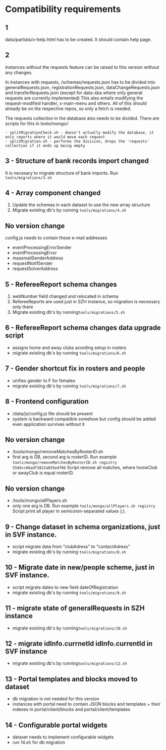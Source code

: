 # Compatibility requirements

## 1
data/partials/x-help.html has to be created. It should contain help page.

## 2
Instances without the requests feature can be raised to this version without any changes.

In instances with requests, /schemas/requests.json has to be divided into generalRequests.json, registrationRequests.json, dataChangeRequests.json and transferRequests.json (except for data-sba where only general requests are currently implemented)
This also entails modifying the request-modified handler, x-main-menu and others.
All of this should already be on the respective repos, so only a fetch is needed.

The requests collection in the database also needs to be divided. There are scripts for this in tools/mongo/:

	- splitMigrationCheck.sh - doesn't actually modify the database, it only reports where it would move each request
	- splitMigration.sh - performs the division, drops the 'requests' collection if it ends up being empty

## 3 - Structure of bank records import changed

It is necesary to migrate structure of bank imports. Run `tools/migrations/3.sh`

## 4 - Array component changed

1. Update the schemas in each dataset to use the new array structure
2. Migrate existing db's by running `tools/migrations/4.sh`

## No version change
config.js needs to contain these e-mail addresses
- eventProcessingErrorSender
- eventProcessingError
- massmailSenderAddress
- requestNotifSender
- requestSolverAddress

## 5 - RefereeReport schema changes

1. webNumber field changed and relocated in schema
2. RefereeReports are used just in SZH instance, so migration is necessary only there
2. Migrate existing db's by running`tools/migrations/5.sh`

## 6 - RefereeReport schema changes data upgrade script
- assigns home and away clubs acording setup in rosters
- migrate existing db's by running `tools/migrations/6.sh`

## 7 - Gender shortcut fix in rosters and people
- unifies gender to F for females
- migrate existing db's by running `tools/migrations/7.sh`

## 8 - Frontend configuration
- /data/js/config.js file should be present
- system is backward compatible somehow but config should be added even application survives without it

## No version change
- /tools/mongo/removeMatchesByRosterID.sh
- first arg is DB, second arg is rosterID. Run example `tools/mongo/removeMatchesByRosterID.sh registry 55ddcc66adf3822a855edf06`
Script remove all matches, where homeClub or awayClub is equal rosterID.

## No version change
- /tools/mongo/allPlayers.sh
- only one arg is DB. Run example `tools/mongo/allPlayers.sh registry`
Script print all player in semicolon-separated values (;).

## 9 - Change dataset in schema organizations, just in SVF instance.
- script migrate data from "clubAdress" to "contactAdress"
- migrate existing db's by running `tools/migrations/8.sh`

## 10 - Migrate date in new/people scheme, just in SVF instance.
- script migrate dates to new field dateOfRegistration
- migrate existing db's by running `tools/migrations/9.sh`

## 11 - migrate state of generalRequests in SZH instance
- migrate existing db's by running`tools/migrations/10.sh`

## 12 - migrate idInfo.currnetId idInfo.currentId in SVF instance
- migrate existing db's by running`tools/migrations/12.sh`

## 13 - Portal templates and blocks moved to dataset
- db migration is not needed for this version
- instances with portal need to contain JSON blocks and templates + their indexes in portal/client/blocks and portal/client/templates

## 14 - Configurable portal widgets
- dataset needs to implement configurable widgets
- run 14.sh for db migration
